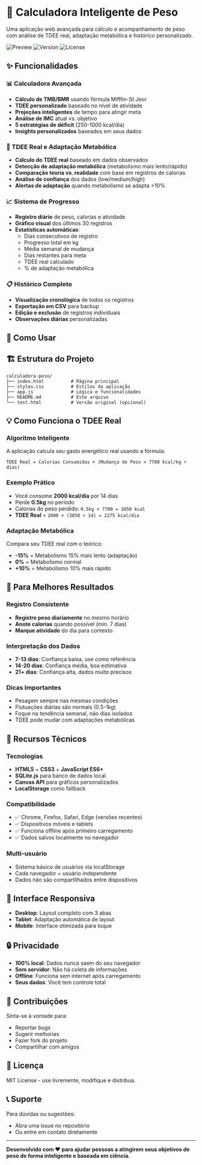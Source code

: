 # 🎯 Calculadora Inteligente de Peso

Uma aplicação web avançada para cálculo e acompanhamento de peso com análise de TDEE real, adaptação metabólica e histórico personalizado.

![Preview](https://img.shields.io/badge/Status-Ativo-green.svg)
![Version](https://img.shields.io/badge/Version-2.0-blue.svg)
![License](https://img.shields.io/badge/License-MIT-yellow.svg)

## ✨ Funcionalidades

### 📊 Calculadora Avançada

- **Cálculo de TMB/BMR** usando fórmula Mifflin-St Jeor
- **TDEE personalizado** baseado no nível de atividade
- **Projeções inteligentes** de tempo para atingir meta
- **Análise de IMC** atual vs. objetivo
- **5 estratégias de déficit** (250-1000 kcal/dia)
- **Insights personalizados** baseados em seus dados

### 🧠 TDEE Real e Adaptação Metabólica

- **Cálculo do TDEE real** baseado em dados observados
- **Detecção de adaptação metabólica** (metabolismo mais lento/rápido)
- **Comparação teoria vs. realidade** com base em registros de calorias
- **Análise de confiança** dos dados (low/medium/high)
- **Alertas de adaptação** quando metabolismo se adapta >10%

### 📈 Sistema de Progresso

- **Registro diário** de peso, calorias e atividade
- **Gráfico visual** dos últimos 30 registros
- **Estatísticas automáticas**:
  - Dias consecutivos de registro
  - Progresso total em kg
  - Média semanal de mudança
  - Dias restantes para meta
  - TDEE real calculado
  - % de adaptação metabólica

### 📋 Histórico Completo

- **Visualização cronológica** de todos os registros
- **Exportação em CSV** para backup
- **Edição e exclusão** de registros individuais
- **Observações diárias** personalizadas

## 🚀 Como Usar

## 🏗️ Estrutura do Projeto

```
calculadora-peso/
├── index.html          # Página principal
├── styles.css          # Estilos da aplicação
├── app.js              # Lógica e funcionalidades
├── README.md           # Este arquivo
└── test.html           # Versão original (opcional)
```

## 💡 Como Funciona o TDEE Real

### Algoritmo Inteligente

A aplicação calcula seu gasto energético real usando a fórmula:

```
TDEE Real = Calorias Consumidas + (Mudança de Peso × 7700 kcal/kg ÷ dias)
```

### Exemplo Prático

- Você consome **2000 kcal/dia** por 14 dias
- Perde **0.5kg** no período
- Calorias do peso perdido: `0.5kg × 7700 = 3850 kcal`
- **TDEE Real** = `2000 + (3850 ÷ 14) = 2275 kcal/dia`

### Adaptação Metabólica

Compara seu TDEE real com o teórico:

- **-15%** = Metabolismo 15% mais lento (adaptação)
- **0%** = Metabolismo normal
- **+10%** = Metabolismo 10% mais rápido

## 🎯 Para Melhores Resultados

### Registro Consistente

- **Registre peso diariamente** no mesmo horário
- **Anote calorias** quando possível (mín. 7 dias)
- **Marque atividade** do dia para contexto

### Interpretação dos Dados

- **7-13 dias**: Confiança baixa, use como referência
- **14-20 dias**: Confiança média, boa estimativa
- **21+ dias**: Confiança alta, dados muito precisos

### Dicas Importantes

- Pesagem sempre nas mesmas condições
- Flutuações diárias são normais (0.5-1kg)
- Foque na tendência semanal, não dias isolados
- TDEE pode mudar com adaptações metabólicas

## 🔧 Recursos Técnicos

### Tecnologias

- **HTML5** + **CSS3** + **JavaScript ES6+**
- **SQLite.js** para banco de dados local
- **Canvas API** para gráficos personalizados
- **LocalStorage** como fallback

### Compatibilidade

- ✅ Chrome, Firefox, Safari, Edge (versões recentes)
- ✅ Dispositivos móveis e tablets
- ✅ Funciona offline após primeiro carregamento
- ✅ Dados salvos localmente no navegador

### Multi-usuário

- Sistema básico de usuários via localStorage
- Cada navegador = usuário independente
- Dados não são compartilhados entre dispositivos

## 📱 Interface Responsiva

- **Desktop**: Layout completo com 3 abas
- **Tablet**: Adaptação automática de layout
- **Mobile**: Interface otimizada para toque

## 🔒 Privacidade

- **100% local**: Dados nunca saem do seu navegador
- **Sem servidor**: Não há coleta de informações
- **Offline**: Funciona sem internet após carregamento
- **Seus dados**: Você tem controle total

## 🤝 Contribuições

Sinta-se à vontade para:

- Reportar bugs
- Sugerir melhorias
- Fazer fork do projeto
- Compartilhar com amigos

## 📄 Licença

MIT License - use livremente, modifique e distribua.

## 📞 Suporte

Para dúvidas ou sugestões:

- Abra uma issue no repositório
- Ou entre em contato diretamente

---

**Desenvolvido com ❤️ para ajudar pessoas a atingirem seus objetivos de peso de forma inteligente e baseada em ciência.**
